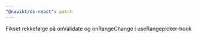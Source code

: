 ```yaml
---
"@navikt/ds-react": patch
---
```


Fikset rekkefølge på onValidate og onRangeChange i useRangepicker-hook
